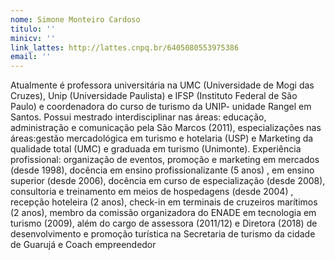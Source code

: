 ```yaml
---
nome: Simone Monteiro Cardoso
titulo: ''
minicv: ''
link_lattes: http://lattes.cnpq.br/6405080553975386
email: ''
---
```

Atualmente é professora universitária na UMC (Universidade de Mogi das Cruzes),
  Unip (Universidade Paulista) e IFSP (Instituto Federal de São Paulo) e coordenadora
  do curso de turismo da UNIP- unidade Rangel em Santos. Possui mestrado interdisciplinar
  nas áreas: educação, administração e comunicação pela São Marcos (2011), especializações
  nas áreas:gestão mercadológica em turismo e hotelaria (USP) e Marketing da qualidade
  total (UMC) e graduada em turismo (Unimonte). Experiência profissional: organização
  de eventos, promoção e marketing em mercados (desde 1998), docência em ensino profissionalizante
  (5 anos) , em ensino superior (desde 2006), docência em curso de especialização
  (desde 2008), consultoria e treinamento em meios de hospedagens (desde 2004) , recepção
  hoteleira (2 anos), check-in em terminais de cruzeiros marítimos (2 anos), membro
  da comissão organizadora do ENADE em tecnologia em turismo (2009), além do cargo
  de assessora (2011/12) e Diretora (2018) de desenvolvimento e promoção turística
  na Secretaria de turismo da cidade de Guarujá e Coach empreendedor